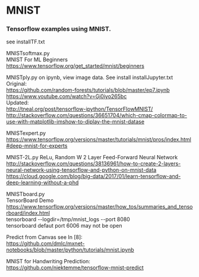 # MNIST

### Tensorflow examples using MNIST.  

see installTF.txt   

MNISTsoftmax.py     
MNIST For ML Beginners  
https://www.tensorflow.org/get_started/mnist/beginners

MNISTply.py on ipynb, view image data. See install installJupyter.txt   
Original:   
https://github.com/random-forests/tutorials/blob/master/ep7.ipynb   
https://www.youtube.com/watch?v=Gj0iyo265bc     
Updated:    
http://tneal.org/post/tensorflow-ipython/TensorFlowMNIST/    
http://stackoverflow.com/questions/36651704/which-cmap-colormap-to-use-with-matplotlib-imshow-to-diplay-the-mnist-datase    

MNISTexpert.py  
https://www.tensorflow.org/versions/master/tutorials/mnist/pros/index.html#deep-mnist-for-experts

MNIST-2L.py    ReLu, Random W 
2 Layer Feed-Forward Neural Network     
http://stackoverflow.com/questions/38136961/how-to-create-2-layers-neural-network-using-tensorflow-and-python-on-mnist-data  
https://cloud.google.com/blog/big-data/2017/01/learn-tensorflow-and-deep-learning-without-a-phd     

MNISTboard.py   
TensorBoard Demo    
https://www.tensorflow.org/versions/master/how_tos/summaries_and_tensorboard/index.html     
tensorboard --logdir=/tmp/mnist_logs --port 8080    
tensorboard defaut port 6006 may not be open 

Predict from Canvas see In [8]:   
https://github.com/dmlc/mxnet-notebooks/blob/master/python/tutorials/mnist.ipynb

MNIST for Handwriting Prediction:   
https://github.com/niektemme/tensorflow-mnist-predict 